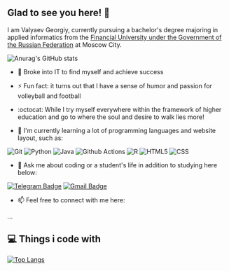 ## Glad to see you here! 👋

I am Valyaev Georgiy, currently pursuing a bachelor's degree majoring in applied informatics from the [Financial University under the Government of the Russian Federation](http://www.fa.ru/Pages/Home.aspx) at Moscow City.

![Anurag's GitHub stats](https://github-readme-stats.vercel.app/api?username=Valyaevgeorgiy&count_private=true&show_icons=true&theme=tokyonight)

- 🚀 Broke into IT to find myself and achieve success

- ⚡ Fun fact: it turns out that I have a sense of humor and passion for volleyball and football

- :octocat: While I try myself everywhere within the framework of higher education and go to where the soul and desire to walk lies more!

- 🌱 I'm currently learning a lot of programming languages and website layout, such as:

![Git](https://img.shields.io/badge/-Git-gray?style=flat&logo=git)
![Python](https://img.shields.io/badge/-Python-8fcfd1?style=flat&logo=Python)
![Java](https://img.shields.io/badge/-Java-E34A86?style=flat&logo=java)
![Github Actions](https://img.shields.io/badge/-Github_Actions-2088FF?style=flat&logo=github-actions&logoColor=white)
![R](https://img.shields.io/badge/R-276DC3?style=flat&logo=r&logoColor=white)
![HTML5](https://img.shields.io/badge/-HTML5-E34F26?style=flat&logo=html5&logoColor=white)
![CSS](https://img.shields.io/badge/CSS-239120?&style=for-the-badge&logo=css3&logoColor=white)

- 💬 Ask me about coding or a student's life in addition to studying here below:

[![Telegram Badge](https://img.shields.io/badge/-@AsUsVeRsUs-0088CC?style=flat&logo=Telegram&logoColor=white)](https://t.me/AsUsVeRsUs "Contact on Telegram")
[![Gmail Badge](https://img.shields.io/badge/-valyaev02gg@gmail.com-c14438?style=flat&logo=Gmail&logoColor=white)](mailto:valyaev02gg@gmail.com "Connect via Email")

- 📫 Feel free to connect with me here:

...

## 💻 Things i code with

[![Top Langs](https://github-readme-stats.vercel.app/api/top-langs/?username=Valyaevgeorgiy&layout=compact&theme=blue-green)](https://github.com/anuraghazra/github-readme-stats)
